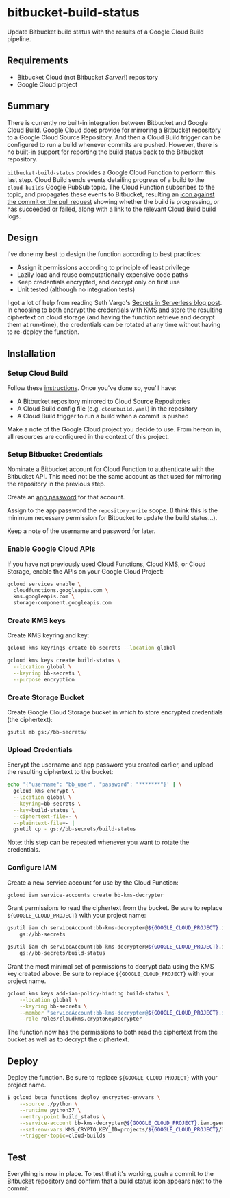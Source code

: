 # bitbucket-build-status

Update Bitbucket build status with the results of a Google Cloud Build pipeline.

## Requirements

* Bitbucket Cloud (not Bitbucket *Server*!) repository
* Google Cloud project

## Summary

There is currently no built-in integration between Bitbucket and Google Cloud Build. Google Cloud does provide for mirroring a Bitbucket repository to a Google Cloud Source Repository. And then a Cloud Build trigger can be configured to run a build whenever commits are pushed. However, there is no built-in support for reporting the build status back to the Bitbucket repository. 

`bitbucket-build-status` provides a Google Cloud Function to perform this last step. Cloud Build sends events detailing progress of a build to  the `cloud-builds` Google PubSub topic. The Cloud Function subscribes to the topic, and propagates these events to Bitbucket, resulting an [icon against the commit or the pull request](https://confluence.atlassian.com/bitbucket/integrate-your-build-system-with-bitbucket-cloud-790790968.html) showing whether the build is progressing, or has succeeded or failed, along with a link to the relevant Cloud Build build logs.

## Design

I've done my best to design the function according to best practices:

* Assign it permissions according to principle of least privilege
* Lazily load and reuse computationally expensive code paths
* Keep credentials encrypted, and decrypt only on first use
* Unit tested (although no integration tests)

I got a lot of help from reading Seth Vargo's [Secrets in Serverless blog post](https://www.sethvargo.com/secrets-in-serverless). In choosing to both encrypt the credentials with KMS and store the resulting ciphertext on cloud storage (and having the function retrieve and decrypt them at run-time), the credentials can be rotated at any time without having to re-deploy the function.

## Installation

### Setup Cloud Build

Follow these [instructions](https://cloud.google.com/cloud-build/docs/running-builds/automate-builds). Once you've done so, you'll have:

  * A Bitbucket repository mirrored to Cloud Source Repositories
  * A Cloud Build config file (e.g. `cloudbuild.yaml`) in the repository
  * A Cloud Build trigger to run a build when a commit is pushed
  
Make a note of the Google Cloud project you decide to use. From hereon in, all resources are configured in the context of this project.

### Setup Bitbucket Credentials

Nominate a Bitbucket account for Cloud Function to authenticate with the Bitbucket API. This need not be the same account as that used for mirroring the repository in the previous step.

Create an [app password](https://confluence.atlassian.com/bitbucket/app-passwords-828781300.html) for that account.

Assign to the app password the `repository:write` scope. (I think this is the minimum necessary permission for Bitbucket to update the build status...).

Keep a note of the username and password for later.

### Enable Google Cloud APIs

If you have not previously used Cloud Functions, Cloud KMS, or Cloud Storage, enable the APIs on your Google Cloud Project:

```bash
gcloud services enable \
  cloudfunctions.googleapis.com \
  kms.googleapis.com \
  storage-component.googleapis.com
```

### Create KMS keys

Create KMS keyring and key:

```bash
gcloud kms keyrings create bb-secrets --location global

gcloud kms keys create build-status \
  --location global \
  --keyring bb-secrets \
  --purpose encryption
```

### Create Storage Bucket

Create Google Cloud Storage bucket in which to store encrypted credentials (the ciphertext):

```bash
gsutil mb gs://bb-secrets/
```

### Upload Credentials

Encrypt the username and app password you created earlier, and upload the resulting ciphertext to the bucket:

```bash
echo '{"username": "bb_user", "password": "*******"}' | \
  gcloud kms encrypt \
  --location global \
  --keyring=bb-secrets \
  --key=build-status \
  --ciphertext-file=- \
  --plaintext-file=- |
  gsutil cp - gs://bb-secrets/build-status
```

Note: this step can be repeated whenever you want to rotate the credentials.

### Configure IAM

Create a new service account for use by the Cloud Function:

```bash
gcloud iam service-accounts create bb-kms-decrypter
```

Grant permissions to read the ciphertext from the bucket. Be sure to replace `${GOOGLE_CLOUD_PROJECT}` with your project name:

```bash
gsutil iam ch serviceAccount:bb-kms-decrypter@${GOOGLE_CLOUD_PROJECT}.iam.gserviceaccount.com:legacyBucketReader \
    gs://bb-secrets

gsutil iam ch serviceAccount:bb-kms-decrypter@${GOOGLE_CLOUD_PROJECT}.iam.gserviceaccount.com:legacyObjectReader \
    gs://bb-secrets/build-status
```

Grant the most minimal set of permissions to decrypt data using the KMS key created above. Be sure to replace `${GOOGLE_CLOUD_PROJECT}` with your project name.

```bash
gcloud kms keys add-iam-policy-binding build-status \
    --location global \
    --keyring bb-secrets \
    --member "serviceAccount:bb-kms-decrypter@${GOOGLE_CLOUD_PROJECT}.iam.gserviceaccount.com" \
    --role roles/cloudkms.cryptoKeyDecrypter
```

The function now has the permissions to both read the ciphertext from the bucket as well as to decrypt the ciphertext.

## Deploy

Deploy the function. Be sure to replace `${GOOGLE_CLOUD_PROJECT}` with your project name.

```bash
$ gcloud beta functions deploy encrypted-envvars \
    --source ./python \
    --runtime python37 \
    --entry-point build_status \
    --service-account bb-kms-decrypter@${GOOGLE_CLOUD_PROJECT}.iam.gserviceaccount.com \
    --set-env-vars KMS_CRYPTO_KEY_ID=projects/${GOOGLE_CLOUD_PROJECT}/locations/global/keyRings/bb-secrets/cryptoKeys/bb-secrets,SECRETS_BUCKET=bb-secrets,SECRETS_OBJECT=build-status \
    --trigger-topic=cloud-builds
```

## Test

Everything is now in place. To test that it's working, push a commit to the Bitbucket repository and confirm that a build status icon appears next to the commit.
